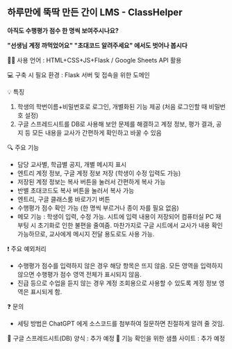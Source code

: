 ## 하루만에 뚝딱 만든 간이 LMS - ClassHelper

**아직도 수행평가 점수 한 명씩 보여주시나요?**

**"선생님 계정 까먹었어요" "초대코드 알려주세요" 에서도 벗어나 봅시다**


👨‍💻 사용 언어 : HTML+CSS+JS+Flask / Google Sheets API 활용


💻 구축 시 필요 환경 : Flask 서버 및 접속을 위한 도메인


💡 특징
1. 학생의 학번이름+비밀번호로 로그인, 개별화된 기능 제공
(처음 로그인할 때 비밀번호 설정)
2. 구글 스프레드시트를 DB로 사용해 보안 문제를 해결하고 계정 정보, 평가 결과, 공지 등 모든 내용을 교사가 간편하게 확인하고 바꿀 수 있음


🔍 주요 기능
- 담당 교사별, 학급별 공지, 개별 메시지 표시
- 엔트리 계정 정보, 구글 계정 정보 저장 (학생이 수정 입력도 가능)
- 저장된 계정 정보는 복사 버튼을 눌러서 간편하게 복사 가능
- 반별 초대코드도 복사 버튼을 눌러서 복사 가능
- 엔트리, 구글 클래스룸 바로가기 버튼
- 수행평가 점수 확인 가능 (한 명씩 부르거나 종이 자를 필요 없음)
- 메모 기능 : 학생이 입력, 수정 가능. 시트에 입력 내용이 저장되어 컴퓨터실 PC 재부팅 시 초기화로 인한 불편을 줄여줌. 마찬가지로 구글 시트에서 교사가 내용 확인 가능하므로, 교사에게 메시지 전달 용도로도 사용 가능.


❗️ 주요 예외처리
- 수행평가 점수를 입력하지 않은 경우 해당 항목은 뜨지 않음. 모든 영역을 입력하지 않으면 수행평가 점수 영역 전체가 표시되지 않음.
- 진급 등으로 수업을 듣지 않는 경우 계정 조회용으로 사용할 수 있도록 계정 정보 영역은 표시되게 함.

❓ 문의
- 세팅 방법은 ChatGPT 에게 소스코드를 첨부하여 질문하면 친절하게 알려 줄 것임.
  
🔗 구글 스프레드시트(DB) 양식 : 추가 예정
🔗 기능 확인을 위한 샘플 사이트 : 추가 예정
